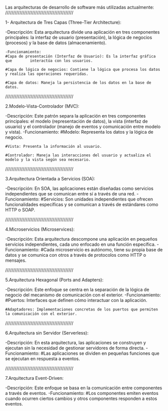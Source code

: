 Las arquitecturas de desarrollo de software más utilizadas actualmente:
///////////////////////////////////////////

1- Arquitectura de Tres Capas (Three-Tier Architecture):

-Descripción: Esta arquitectura divide una aplicación en tres componentes principales: la interfaz de usuario (presentación), la lógica de negocios (procesos) y la base de datos (almacenamiento).

    -Funcionamiento:
    #Capa de presentación (Interfaz de Usuario): Es la interfaz gráfica que        interactúa con los usuarios.

    #Capa de lógica de negocios: Contiene la lógica que procesa los datos y realiza las operaciones requeridas.

    #Capa de datos: Maneja la persistencia de los datos en la base de datos.

///////////////////////////////////////////

2.Modelo-Vista-Controlador (MVC):

-Descripción: Este patrón separa la aplicación en tres componentes principales: el modelo (representación de datos), la vista (interfaz de usuario) y el controlador (manejo de eventos y comunicación entre modelo y vista).
    -Funcionamiento:
    #Modelo: Representa los datos y la lógica de negocio.

    #Vista: Presenta la información al usuario.

    #Controlador: Maneja las interacciones del usuario y actualiza el modelo y la vista según sea necesario.

///////////////////////////////////////////

3.Arquitectura Orientada a Servicios (SOA):

-Descripción: En SOA, las aplicaciones están diseñadas como servicios independientes que se comunican entre sí a través de una red.
    -Funcionamiento:
    #Servicios: Son unidades independientes que ofrecen funcionalidades específicas y se comunican a través de estándares como HTTP o SOAP.

///////////////////////////////////////////

4.Microservicios (Microservices):

-Descripción: Esta arquitectura descompone una aplicación en pequeños servicios independientes, cada uno enfocado en una función específica.
    -Funcionamiento:
    #Cada microservicio es autónomo, tiene su propia base de datos y se comunica con otros a través de protocolos como HTTP o mensajes.

///////////////////////////////////////////

5.Arquitectura Hexagonal (Ports and Adapters):

-Descripción: Este enfoque se centra en la separación de la lógica de negocio del mecanismo de comunicación con el exterior.
    -Funcionamiento:
    #Puertos: Interfaces que definen cómo interactuar con la aplicación.

    #Adaptadores: Implementaciones concretas de los puertos que permiten la comunicación con el exterior.

///////////////////////////////////////////

6.Arquitectura sin Servidor (Serverless):

-Descripción: En esta arquitectura, las aplicaciones se construyen y ejecutan sin la necesidad de gestionar servidores de forma directa.
    -Funcionamiento:
    #Las aplicaciones se dividen en pequeñas funciones que se ejecutan en respuesta a eventos.

///////////////////////////////////////////

7.Arquitectura Event-Driven:

-Descripción: Este enfoque se basa en la comunicación entre componentes a través de eventos.
    -Funcionamiento:
    #Los componentes emiten eventos cuando ocurren ciertos cambios y otros componentes responden a estos eventos.






